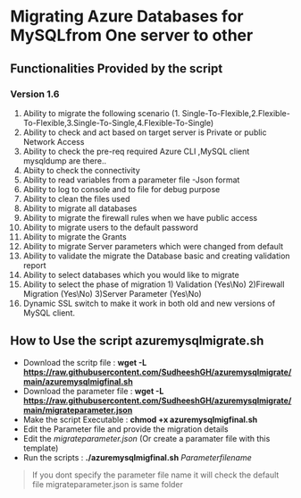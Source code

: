 # Migrating Azure Databases for MySQLfrom One server to other

## Functionalities Provided by the script 

### Version 1.6
1. Ability to migrate the following scenario (1. Single-To-Flexible,2.Flexible-To-Flexible,3.Single-To-Single,4.Flexible-To-Single)
2. Ability to check and act based on target server is Private or public Network Access
3. Ability to check the pre-req required Azure CLI ,MySQL client mysqldump are there..
4. Abiity to check the connectivity
5. Ability to  read variables from a parameter file -Json format
6. Ability to log to console and to file for debug purpose
7. Ability to clean the files used
8. Ability to migrate all databases
9. Ability to migrate the firewall rules when we have public access
10. Ability to migrate users to the default password 
11. Ability to migrate the Grants 
12. Ability to migrate Server parameters which were changed from default
13. Ability to validate the migrate the Database basic and creating validation report
14. Ability to select databases which you would like to migrate 
15. Ability to select the phase of migration 1) Validation (Yes\No) 2)Firewall Migration (Yes\No) 3)Server Parameter (Yes\No)
16. Dynamic SSL switch to make it work in both old and new versions of MySQL client. 


## How to Use the script azuremysqlmigrate.sh

* Download the scritp file  : **wget -L https://raw.githubusercontent.com/SudheeshGH/azuremysqlmigrate/main/azuremysqlmigfinal.sh**
* Download the parameter file : **wget -L https://raw.githubusercontent.com/SudheeshGH/azuremysqlmigrate/main/migrateparameter.json**
* Make the script Executable : **chmod +x azuremysqlmigfinal.sh**
* Edit the Parameter file and provide the migration details 
* Edit the *migrateparameter.json*  (Or create a paramater file with this template)
* Run the scripts : **./azuremysqlmigfinal.sh** *Parameterfilename*
> If you dont specify the parameter file name it will check the default file migrateparameter.json is same folder
